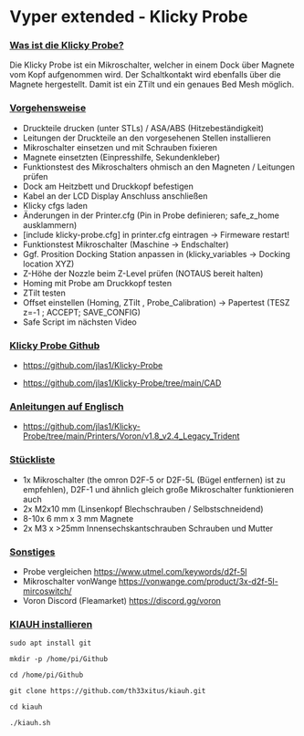 # Vyper extended - Klicky Probe

### <u>Was ist die Klicky Probe?</u> 

Die Klicky Probe ist ein Mikroschalter, welcher in einem Dock über Magnete vom Kopf aufgenommen wird. Der Schaltkontakt wird ebenfalls über die Magnete hergestellt.
Damit ist ein ZTilt und ein genaues Bed Mesh möglich.

### <u>Vorgehensweise</u>
- Druckteile drucken (unter STLs) / ASA/ABS (Hitzebeständigkeit)
- Leitungen der Druckteile an den vorgesehenen Stellen installieren
- Mikroschalter einsetzen und mit Schrauben fixieren
- Magnete einsetzten (Einpresshilfe, Sekundenkleber)
- Funktionstest des Mikroschalters ohmisch an den Magneten / Leitungen prüfen
- Dock am Heitzbett und Druckkopf befestigen
- Kabel an der LCD Display Anschluss anschließen
- Klicky cfgs laden
- Änderungen in der Printer.cfg (Pin in Probe definieren; safe_z_home ausklammern)
- [include klicky-probe.cfg] in printer.cfg eintragen -> Firmeware restart!
- Funktionstest Mikroschalter (Maschine -> Endschalter)
- Ggf. Prosition Docking Station anpassen in (klicky_variables -> Docking location XYZ)
- Z-Höhe der Nozzle beim Z-Level prüfen (NOTAUS bereit halten)
- Homing mit Probe am Druckkopf testen
- ZTilt testen
- Offset einstellen (Homing, ZTilt , Probe_Calibration) -> Papertest (TESZ z=-1 ; ACCEPT; SAVE_CONFIG)
- Safe Script im nächsten Video

### <u>Klicky Probe Github</u>  
- https://github.com/jlas1/Klicky-Probe

- https://github.com/jlas1/Klicky-Probe/tree/main/CAD 

### <u>Anleitungen auf Englisch</u>
- https://github.com/jlas1/Klicky-Probe/tree/main/Printers/Voron/v1.8_v2.4_Legacy_Trident

### <u>Stückliste</u>

- 1x Mikroschalter (the omron D2F-5 or D2F-5L (Bügel entfernen) ist zu empfehlen), D2F-1 und ähnlich gleich große Mikroschalter funktionieren auch
- 2x M2x10 mm (Linsenkopf Blechschrauben / Selbstschneidend)
- 8-10x 6 mm x 3 mm Magnete 
- 2x M3 x >25mm Innensechskantschrauben Schrauben und Mutter
  
### <u>Sonstiges</u>
- Probe vergleichen https://www.utmel.com/keywords/d2f-5l
- Mikroschalter vonWange https://vonwange.com/product/3x-d2f-5l-mircoswitch/
- Voron Discord (Fleamarket) https://discord.gg/voron

### <u>KIAUH installieren</u>  
  
```
sudo apt install git
```
```
mkdir -p /home/pi/Github
```
```
cd /home/pi/Github
```
```
git clone https://github.com/th33xitus/kiauh.git 
```
```
cd kiauh
```
```
./kiauh.sh
```
  
  

